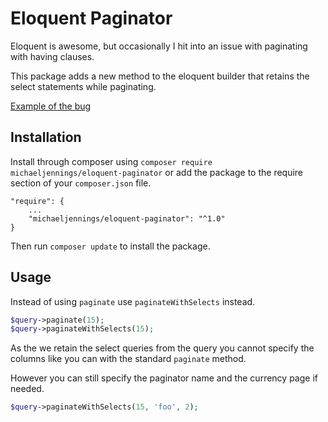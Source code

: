 # Eloquent Paginator

Eloquent is awesome, but occasionally I hit into an issue with paginating with having clauses.

This package adds a new method to the eloquent builder that retains the select statements while paginating.

[Example of the bug](https://github.com/laravel/framework/pull/5515)

## Installation

Install through composer using `composer require michaeljennings/eloquent-paginator` or add the package to the require section of your `composer.json` file.

```
"require": {
	...
	"michaeljennings/eloquent-paginator": "^1.0"
}
```

Then run `composer update` to install the package.

## Usage

Instead of using `paginate` use `paginateWithSelects` instead.

```php
$query->paginate(15);
$query->paginateWithSelects(15);
```

As the we retain the select queries from the query you cannot specify the columns like you can with the standard `paginate` method. 

However you can still specify the paginator name and the currency page if needed.

```php
$query->paginateWithSelects(15, 'foo', 2);
```